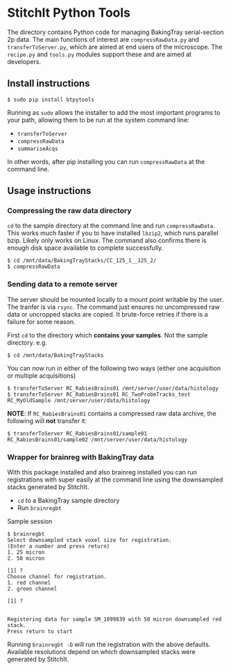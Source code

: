 # StitchIt Python Tools

The directory contains Python code for managing BakingTray serial-section 2p data.
The main functions of interest are `compressRawData.py` and `transferToServer.py`, which are aimed at end users of the microscope. 
The `recipe.py` and `tools.py` modules support these and are aimed at developers. 



## Install instructions
```
$ sudo pip install btpytools

```

Running as `sudo` allows the installer to add the most important programs to your path, allowing them to be run at the system command line:


* `transferToServer`
* `compressRawData`
* `summariseAcqs`

In other words, after pip installing you can run `compressRawData` at the command line. 

## Usage instructions

### Compressing the raw data directory
`cd` to the sample directory at the command line and run `compressRawData`. This works much faster
if you to have installed `lbzip2`, which runs parallel bzip. Likely only works on Linux. The
command also confirms there is enough disk space available to complete successfully.

```
$ cd /mnt/data/BakingTrayStacks/CC_125_1__125_2/ 
$ compressRawData  
```

### Sending data to a remote server
The server should be mounted locally to a mount point writable by the user. The tranfer is via `rsync`. The command just ensures no uncompressed raw data or uncropped stacks are copied. It brute-force retries if there is a failure for some reason. 

First `cd` to the directory which **contains your samples**. Not the sample directory. e.g.
```
$ cd /mnt/data/BakingTrayStacks
```

You can now run in either of the following two ways (either one acquisition or multiple acquisitions)
```
$ transferToServer RC_RabiesBrains01 /mnt/server/user/data/histology
$ transferToServer RC_RabiesBrains01 RC_TwoProbeTracks_test RC_MyOldSample /mnt/server/user/data/histology
```

**NOTE**: If `RC_RabiesBrains01`  contains a compressed raw data archive, the following will **not** transfer it:
```
$ transferToServer RC_RabiesBrains01/sample01 RC_RabiesBrains01/sample02 /mnt/server/user/data/histology
```


### Wrapper for brainreg with BakingTray data
With this package installed and also brainreg installed you can run registrations with super easily at the command line using the downsampled stacks generated by StitchIt.

* `cd` to a BakingTray sample directory
* Run `brainregbt`


Sample session
```
$ brainregbt
Select downsampled stack voxel size for registration.
(Enter a number and press return)
1. 25 micron
2. 50 micron

[1] ?
Choose channel for registration.
1. red channel
2. green channel

[1] ?


Registering data for sample SM_1099839 with 50 micron downsampled red stack.
Press return to start
```

Running `brainregbt -D` will run the registration with the above defaults. Available resolutions depend on which downsampled stacks were generated by StitchIt.
